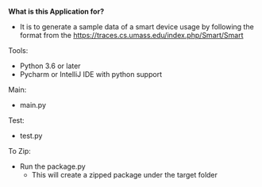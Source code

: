 **What is this Application for?**
* It is to generate a sample data of a smart device usage by following the format from the https://traces.cs.umass.edu/index.php/Smart/Smart

Tools:
* Python 3.6 or later
* Pycharm or IntelliJ IDE with python support

Main:
* main.py

Test:
* test.py

To Zip:
* Run the package.py
  * This will create a zipped package under the target folder
